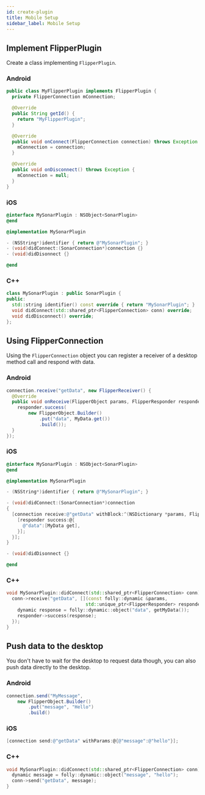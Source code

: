 ```yaml
---
id: create-plugin
title: Mobile Setup
sidebar_label: Mobile Setup
---
```


## Implement FlipperPlugin

Create a class implementing `FlipperPlugin`.

### Android

```java
public class MyFlipperPlugin implements FlipperPlugin {
  private FlipperConnection mConnection;

  @Override
  public String getId() {
    return "MyFlipperPlugin";
  }

  @Override
  public void onConnect(FlipperConnection connection) throws Exception {
    mConnection = connection;
  }

  @Override
  public void onDisconnect() throws Exception {
    mConnection = null;
  }
}
```

### iOS

```objective-c
@interface MySonarPlugin : NSObject<SonarPlugin>
@end

@implementation MySonarPlugin

- (NSString*)identifier { return @"MySonarPlugin"; }
- (void)didConnect:(SonarConnection*)connection {}
- (void)didDisonnect {}

@end
```

### C++

```c++
class MySonarPlugin : public SonarPlugin {
public:
  std::string identifier() const override { return "MySonarPlugin"; }
  void didConnect(std::shared_ptr<FlipperConnection> conn) override;
  void didDisconnect() override;
};
```

## Using FlipperConnection

Using the `FlipperConnection` object you can register a receiver of a desktop method call and respond with data.

### Android

```java
connection.receive("getData", new FlipperReceiver() {
  @Override
  public void onReceive(FlipperObject params, FlipperResponder responder) throws Exception {
    responder.success(
        new FlipperObject.Builder()
            .put("data", MyData.get())
            .build());
  }
});
```

### iOS

```objective-c
@interface MySonarPlugin : NSObject<SonarPlugin>
@end

@implementation MySonarPlugin

- (NSString*)identifier { return @"MySonarPlugin"; }

- (void)didConnect:(SonarConnection*)connection
{
  [connection receive:@"getData" withBlock:^(NSDictionary *params, FlipperResponder *responder) {
    [responder success:@{
      @"data":[MyData get],
    }];
  }];
}

- (void)didDisonnect {}

@end
```

### C++

```c++
void MySonarPlugin::didConnect(std::shared_ptr<FlipperConnection> conn) {
  conn->receive("getData", [](const folly::dynamic &params,
                             std::unique_ptr<FlipperResponder> responder) {
    dynamic response = folly::dynamic::object("data", getMyData());
    responder->success(response);
  });
}
```

## Push data to the desktop

You don't have to wait for the desktop to request data though, you can also push data directly to the desktop.

### Android

```java
connection.send("MyMessage",
    new FlipperObject.Builder()
        .put("message", "Hello")
        .build()
```

### iOS

```objective-c
[connection send:@"getData" withParams:@{@"message":@"hello"}];
```

### C++

```c++
void MySonarPlugin::didConnect(std::shared_ptr<FlipperConnection> conn) {
  dynamic message = folly::dynamic::object("message", "hello");
  conn->send("getData", message);
}
```
